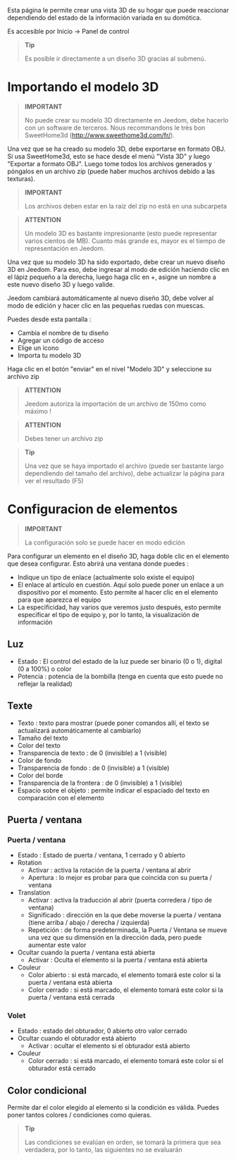 Esta página le permite crear una vista 3D de su hogar que puede reaccionar dependiendo del estado de la información variada en su domótica.

Es accesible por Inicio → Panel de control

> **Tip**
>
> Es posible ir directamente a un diseño 3D gracias al submenú.

# Importando el modelo 3D

> **IMPORTANT**
>
> No puede crear su modelo 3D directamente en Jeedom, debe hacerlo con un software de terceros. Nous recommandons le très bon SweetHome3d (http://www.sweethome3d.com/fr/).

Una vez que se ha creado su modelo 3D, debe exportarse en formato OBJ. Si usa SweetHome3d, esto se hace desde el menú "Vista 3D" y luego "Exportar a formato OBJ". Luego tome todos los archivos generados y póngalos en un archivo zip (puede haber muchos archivos debido a las texturas).

> **IMPORTANT**
>
> Los archivos deben estar en la raíz del zip no está en una subcarpeta

> **ATTENTION**
>
> Un modelo 3D es bastante impresionante (esto puede representar varios cientos de MB). Cuanto más grande es, mayor es el tiempo de representación en Jeedom.

Una vez que su modelo 3D ha sido exportado, debe crear un nuevo diseño 3D en Jeedom. Para eso, debe ingresar al modo de edición haciendo clic en el lápiz pequeño a la derecha, luego haga clic en +, asigne un nombre a este nuevo diseño 3D y luego valide.

Jeedom cambiará automáticamente al nuevo diseño 3D, debe volver al modo de edición y hacer clic en las pequeñas ruedas con muescas.

Puedes desde esta pantalla :

- Cambia el nombre de tu diseño
- Agregar un código de acceso
- Elige un ícono
- Importa tu modelo 3D

Haga clic en el botón &quot;enviar&quot; en el nivel &quot;Modelo 3D&quot; y seleccione su archivo zip

> **ATTENTION**
>
> Jeedom autoriza la importación de un archivo de 150mo como máximo !

> **ATTENTION**
>
> Debes tener un archivo zip

> **Tip**
>
> Una vez que se haya importado el archivo (puede ser bastante largo dependiendo del tamaño del archivo), debe actualizar la página para ver el resultado (F5)


# Configuracion de elementos

> **IMPORTANT**
>
> La configuración solo se puede hacer en modo edición

Para configurar un elemento en el diseño 3D, haga doble clic en el elemento que desea configurar. Esto abrirá una ventana donde puedes :

- Indique un tipo de enlace (actualmente solo existe el equipo)
- El enlace al artículo en cuestión. Aquí solo puede poner un enlace a un dispositivo por el momento. Esto permite al hacer clic en el elemento para que aparezca el equipo
- La especificidad, hay varios que veremos justo después, esto permite especificar el tipo de equipo y, por lo tanto, la visualización de información

## Luz

- Estado : El control del estado de la luz puede ser binario (0 o 1), digital (0 a 100%) o color
- Potencia : potencia de la bombilla (tenga en cuenta que esto puede no reflejar la realidad)

## Texte

- Texto : texto para mostrar (puede poner comandos allí, el texto se actualizará automáticamente al cambiarlo)
- Tamaño del texto
- Color del texto
- Transparencia de texto : de 0 (invisible) a 1 (visible)
- Color de fondo
- Transparencia de fondo : de 0 (invisible) a 1 (visible)
- Color del borde
- Transparencia de la frontera : de 0 (invisible) a 1 (visible)
- Espacio sobre el objeto : permite indicar el espaciado del texto en comparación con el elemento

## Puerta / ventana

### Puerta / ventana

- Estado : Estado de puerta / ventana, 1 cerrado y 0 abierto
- Rotation
	- Activar : activa la rotación de la puerta / ventana al abrir
	- Apertura : lo mejor es probar para que coincida con su puerta / ventana
- Translation
	- Activar : activa la traducción al abrir (puerta corredera / tipo de ventana)
	- Significado : dirección en la que debe moverse la puerta / ventana (tiene arriba / abajo / derecha / izquierda)
	- Repetición : de forma predeterminada, la Puerta / Ventana se mueve una vez que su dimensión en la dirección dada, pero puede aumentar este valor
- Ocultar cuando la puerta / ventana está abierta
	- Activar : Oculta el elemento si la puerta / ventana está abierta
- Couleur
	- Color abierto : si está marcado, el elemento tomará este color si la puerta / ventana está abierta
	- Color cerrado : si está marcado, el elemento tomará este color si la puerta / ventana está cerrada

### Volet

- Estado : estado del obturador, 0 abierto otro valor cerrado
- Ocultar cuando el obturador está abierto
	- Activar : ocultar el elemento si el obturador está abierto
- Couleur
	- Color cerrado : si está marcado, el elemento tomará este color si el obturador está cerrado

## Color condicional

Permite dar el color elegido al elemento si la condición es válida. Puedes poner tantos colores / condiciones como quieras.

> **Tip**
>
> Las condiciones se evalúan en orden, se tomará la primera que sea verdadera, por lo tanto, las siguientes no se evaluarán
